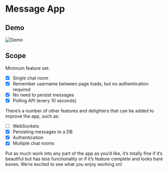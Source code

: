 # Message App


## Demo

![Demo](./assets/demo.gif)

## Scope

Minimum feature set:

- [x] Single chat room
- [x] Remember username between page loads, but no authentication required
- [x] No need to persist messages
- [x] Polling API (every 10 seconds)

There’s a number of other features and delighters that can be added to improve the app, such as:

- [ ] WebSockets
- [x] Persisting messages to a DB
- [x] Authentication
- [x] Multiple chat rooms

Put as much work into any part of the app as you’d like, it’s totally fine if it’s beautiful but has less functionality or if it’s feature complete and looks bare bones. We’re excited to see what you enjoy working on!
